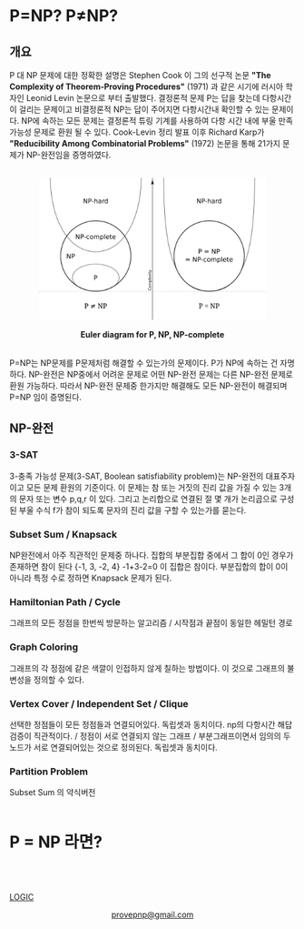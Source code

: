 # P=NP? P≠NP?
## 개요
P 대 NP 문제에 대한 정확한 설명은 Stephen Cook 이 그의 선구적 논문 **"The Complexity of Theorem‑Proving Procedures"** (1971) 과 같은 시기에 러시아 학자인 Leonid Levin 논문으로 부터 출발했다. 결정론적 문제 P는 답을 찾는데 다항시간이 걸리는 문제이고 비결정론적 NP는 답이 주어지면 다항시간내 확인할 수 있는 문제이다. NP에 속하는 모든 문제는 결정론적 튜링 기계를 사용하여 다항 시간 내에 부울 만족 가능성 문제로 환원 될 수 있다. Cook-Levin 정리 발표 이후 Richard Karp가 **"Reducibility Among Combinatorial Problems"** (1972) 논문을 통해 21가지 문제가 NP-완전임을 증명하였다.
<br>
<br>
<p align="center"><img src="P_np_np-complete_np-hard.svg.png" width="400"/></p>
<p align="center"><b>Euler diagram for P, NP, NP-complete</b></p>
<br>
P=NP는 NP문제를 P문제처럼 해결할 수 있는가의 문제이다. P가 NP에 속하는 건 자명하다. NP-완전은 NP중에서 어려운 문제로 어떤 NP-완전 문제는 다른 NP-완전 문제로 환원 가능하다. 따라서 NP-완전 문제중 한가지만 해결해도 모든 NP-완전이 해결되며 P=NP 임이 증명된다.

## NP-완전
### 3-SAT
3-충족 가능성 문제(3-SAT, Boolean satisfiability problem)는 NP-완전의 대표주자이고 모든 문제 환원의 기준이다. 이 문제는 참 또는 거짓의 진리 값을 가질 수 있는 3개의 문자 또는 변수 p,q,r 이 있다. 그리고 논리합으로 연결된 절 몇 개가 논리곱으로 구성된 부울 수식 f가 참이 되도록 문자의 진리 값을 구할 수 있는가를 묻는다.
### Subset Sum / Knapsack
NP완전에서 아주 직관적인 문제중 하나다. 집합의 부분집합 중에서 그 합이 0인 경우가 존재하면 참이 된다 {-1, 3, -2, 4} -1+3-2=0 이 집합은 참이다. 부분집합의 합이 0이 아니라 특정 수로 정하면 Knapsack 문제가 된다.
### Hamiltonian Path / Cycle
그래프의 모든 정점을 한번씩 방문하는 알고리즘 / 시작점과 끝점이 동일한 헤밀턴 경로
### Graph Coloring
그래프의 각 정점에 같은 색깔이 인접하지 않게 칠하는 방법이다. 이 것으로 그래프의 불변성을 정의할 수 있다.
### Vertex Cover / Independent Set / Clique
선택한 정점들이 모든 정점들과 연결되어있다. 독립셋과 동치이다. np의 다항시간 해답 검증이 직관적이다. / 정점이 서로 연결되지 않는 그래프 / 부분그래프이면서 임의의 두노드가 서로 연결되어있는 것으로 정의된다. 독립셋과 동치이다.
### Partition Problem
Subset Sum 의 약식버전
<br>
<br>
# P = NP 라면?
<br>
<br>
<br>
<a href="http://pvsnpkr.github.io/LOGIC">LOGIC</a>

<p align="center"><a href="mailto:provepnp@gmail.com">provepnp@gmail.com</a></p>
